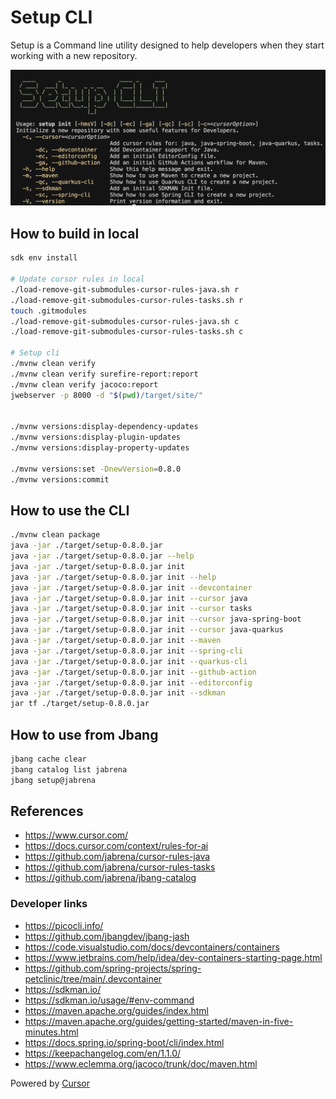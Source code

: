 # Setup CLI

Setup is a Command line utility designed to help developers when they start working with a new repository.

![](./docs/setup-cli-screenshot.png)

## How to build in local

```bash
sdk env install

# Update cursor rules in local
./load-remove-git-submodules-cursor-rules-java.sh r
./load-remove-git-submodules-cursor-rules-tasks.sh r
touch .gitmodules
./load-remove-git-submodules-cursor-rules-java.sh c
./load-remove-git-submodules-cursor-rules-tasks.sh c

# Setup cli
./mvnw clean verify
./mvnw clean verify surefire-report:report
./mvnw clean verify jacoco:report
jwebserver -p 8000 -d "$(pwd)/target/site/"


./mvnw versions:display-dependency-updates
./mvnw versions:display-plugin-updates
./mvnw versions:display-property-updates

./mvnw versions:set -DnewVersion=0.8.0
./mvnw versions:commit
```

## How to use the CLI

```bash
./mvnw clean package
java -jar ./target/setup-0.8.0.jar
java -jar ./target/setup-0.8.0.jar --help
java -jar ./target/setup-0.8.0.jar init
java -jar ./target/setup-0.8.0.jar init --help
java -jar ./target/setup-0.8.0.jar init --devcontainer
java -jar ./target/setup-0.8.0.jar init --cursor java
java -jar ./target/setup-0.8.0.jar init --cursor tasks
java -jar ./target/setup-0.8.0.jar init --cursor java-spring-boot
java -jar ./target/setup-0.8.0.jar init --cursor java-quarkus
java -jar ./target/setup-0.8.0.jar init --maven
java -jar ./target/setup-0.8.0.jar init --spring-cli
java -jar ./target/setup-0.8.0.jar init --quarkus-cli
java -jar ./target/setup-0.8.0.jar init --github-action
java -jar ./target/setup-0.8.0.jar init --editorconfig
java -jar ./target/setup-0.8.0.jar init --sdkman
jar tf ./target/setup-0.8.0.jar
```

## How to use from Jbang

```bash
jbang cache clear
jbang catalog list jabrena
jbang setup@jabrena
```

## References

- https://www.cursor.com/
- https://docs.cursor.com/context/rules-for-ai
- https://github.com/jabrena/cursor-rules-java
- https://github.com/jabrena/cursor-rules-tasks
- https://github.com/jabrena/jbang-catalog

### Developer links

- https://picocli.info/
- https://github.com/jbangdev/jbang-jash
- https://code.visualstudio.com/docs/devcontainers/containers
- https://www.jetbrains.com/help/idea/dev-containers-starting-page.html
- https://github.com/spring-projects/spring-petclinic/tree/main/.devcontainer
- https://sdkman.io/
- https://sdkman.io/usage/#env-command
- https://maven.apache.org/guides/index.html
- https://maven.apache.org/guides/getting-started/maven-in-five-minutes.html
- https://docs.spring.io/spring-boot/cli/index.html
- https://keepachangelog.com/en/1.1.0/
- https://www.eclemma.org/jacoco/trunk/doc/maven.html

Powered by [Cursor](https://www.cursor.com/)
